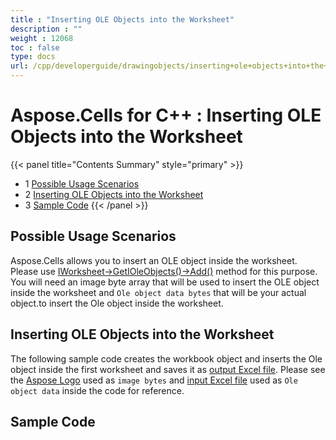 ```yaml
---
title : "Inserting OLE Objects into the Worksheet" 
description : "" 
weight : 12068 
toc : false
type: docs
url: /cpp/developerguide/drawingobjects/inserting+ole+objects+into+the+worksheet/
---
```


# Aspose.Cells for C++ : Inserting OLE Objects into the Worksheet


{{< panel title="Contents Summary" style="primary" >}}
*   1 [Possible Usage Scenarios](#possible-usage-scenarios)
*   2 [Inserting OLE Objects into the Worksheet](#inserting-ole-objects-into-the-worksheet)
*   3 [Sample Code](#sample-code)
{{< /panel >}}
 

## Possible Usage Scenarios

Aspose.Cells allows you to insert an OLE object inside the worksheet. Please use [IWorksheet->GetIOleObjects()->Add()](https://apireference.aspose.com/cpp/cells/class/aspose.cells.drawing.i_ole_object_collection/#af230dd65a00cefabcc4b9f165b5dc7ba) method for this purpose. You will need an image byte array that will be used to insert the OLE object inside the worksheet and `Ole object data bytes` that will be your actual object.to insert the Ole object inside the worksheet. 

## Inserting OLE Objects into the Worksheet

The following sample code creates the workbook object and inserts the Ole object inside the first worksheet and saves it as [output Excel file](https://docs2.aspose.com/cells/cpp/attachments/66257162/66519074.xlsx). Please see the [Aspose Logo](https://docs2.aspose.com/cells/cpp/attachments/66257162/66519075.png) used as `image bytes` and [input Excel file](https://docs2.aspose.com/cells/cpp/attachments/66257162/66519081.xlsx) used as `Ole object data` inside the code for reference.

## Sample Code

